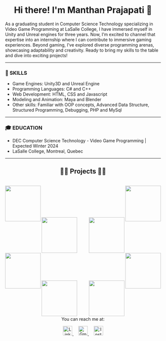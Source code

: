 <h1 align="center">Hi there! I'm Manthan Prajapati 👋</h1>


As a graduating student in Computer Science Technology specializing in Video Game Programming at LaSalle College, I have
immersed myself in Unity and Unreal engines for three years. Now, I’m excited to channel that expertise into an internship where
I can contribute to immersive gaming experiences. Beyond gaming, I’ve explored diverse programming arenas, showcasing
adaptability and creativity. Ready to bring my skills to the table and dive into exciting projects!

<hr>

### 🚀 SKILLS

- Game Engines: Unity3D and Unreal Engine
- Programming Languages: C# and C++
- Web Development: HTML, CSS and Javascript 
- Modeling and Animation: Maya and Blender
- Other skills: Familiar with OOP concepts, Advanced Data Structure, Structured Programming, Debugging, PHP and MySql

<hr>

### 🎓 EDUCATION

- DEC Computer Science Technology - Video Game Programming     |     Expected Winter 2024           
- LaSalle College, Montreal, Quebec  

<hr>

<h2 align="center">👨‍💻 Projects 👨‍💻</h2>
<br>
<div width="100%" align="center">
  <a align="left" href="https://github.com/Manthan8567/Destroy-or-Die" title="Destroy or Die">
    <img align="left" height="115" src="https://github-readme-stats.vercel.app/api/pin/?username=Manthan8567&repo=Destroy-or-Die&theme=react&border_color=61dafb&border_radius=11">
  </a>
  <a align="right" href="https://github.com/Manthan8567/Zombie-Survival-Game" title="Zombie Survival Game">
    <img align="right" height="115" src="https://github-readme-stats.vercel.app/api/pin/?username=Manthan8567&repo=Zombie-Survival-Game&theme=react&border_color=61dafb&border_radius=10">
  </a>
</div>
<br/><br/><br/><br/><br/><br/>
<div width="100%" align="center">
  <a align="left" href="https://github.com/Manthan8567/Cosmo-Ranger" title="Cosmo Ranger">
    <img align="left" height="115" src="https://github-readme-stats.vercel.app/api/pin/?username=Manthan8567&repo=Cosmo-Ranger&theme=react&border_color=61dafb&border_radius=10">
  </a>
  <a align="right" href="https://github.com/Manthan8567/Grocery-2-Go" title="Grocery 2 Go">
    <img align="right" height="115" src="https://github-readme-stats.vercel.app/api/pin/?username=Manthan8567&repo=Grocery-2-Go&theme=react&border_color=61dafb&border_radius=10">
  </a>
</div>
<br/><br/><br/><br/><br/><br/>
<div width="100%" align="center">
  <a align="left" href="https://github.com/Manthan8567/IMI-Run" title="IMI Run">
    <img align="left" height="115" src="https://github-readme-stats.vercel.app/api/pin/?username=Manthan8567&repo=IMI-Run&theme=react&border_color=61dafb&border_radius=10">
  </a>
  <a align="right" href="https://github.com/Manthan8567/Cinema-Ticket-Booking-System" title="Cinema Ticket Booking System">
    <img align="right" height="115" src="https://github-readme-stats.vercel.app/api/pin/?username=Manthan8567&repo=Cinema-Ticket-Booking-System&theme=react&border_color=61dafb&border_radius=10">
  </a>
</div>
<br/><br/><br/><br/><br/><br/>
<div width="100%" align="center">
  <a align="left" href="https://github.com/Manthan8567/Student-Record-Management-System" title="Student Record Management System">
    <img align="left" height="115" src="https://github-readme-stats.vercel.app/api/pin/?username=Manthan8567&repo=Student-Record-Management-System&theme=react&border_color=61dafb&border_radius=10">
  </a>
  <a align="right" href="https://github.com/Manthan8567/Online-Clothing-Store" title="Online Clothing Store">
    <img align="right" height="115" src="https://github-readme-stats.vercel.app/api/pin/?username=Manthan8567&repo=Online-Clothing-Store&theme=react&border_color=61dafb&border_radius=10">
  </a>
</div>
<br/><br/><br/><br/><br/><br/>



<p align="center">
  You can reach me at:
</p>

<p align="center">
  <a href="https://linkedin.com/in/manthan8567">
    <img src="https://raw.githubusercontent.com/rahuldkjain/github-profile-readme-generator/master/src/images/icons/Social/linked-in-alt.svg" alt="LinkedIn" height="30" />
</a>&nbsp;&nbsp;&nbsp;
  <a href="mailto:manthan7393@gmail.com">
    <img src="https://upload.wikimedia.org/wikipedia/commons/thumb/7/7e/Gmail_icon_%282020%29.svg/1200px-Gmail_icon_%282020%29.svg.png" alt="Gmail" height="30" />
</a>&nbsp;&nbsp;&nbsp;
  <a href="https://instagram.com/Manthan.78">
    <img src="https://raw.githubusercontent.com/rahuldkjain/github-profile-readme-generator/master/src/images/icons/Social/instagram.svg" alt="Instagram" height="30" />
  </a>
</p>

